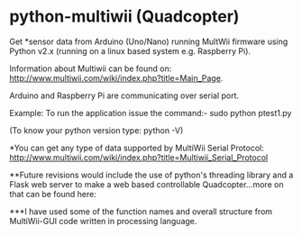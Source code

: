 # python-multiwii (Quadcopter)
Get *sensor data from Arduino (Uno/Nano) running MultWii firmware using Python v2.x (running on a linux based system e.g. Raspberry Pi).

Information about Multiwii can be found on: http://www.multiwii.com/wiki/index.php?title=Main_Page.

Arduino and Raspberry Pi are communicating over serial port.

Example: To run the application issue the command:-  sudo python ptest1.py

(To know your python version type:  python -V)

*You can get any type of data supported by MultiWii Serial Protocol: http://www.multiwii.com/wiki/index.php?title=Multiwii_Serial_Protocol

**Future revisions would include the use of python's threading library and a Flask web server to make a web based controllable Quadcopter...more on that can be found here:




***I have used some of the function names and overall structure from MultiWii-GUI code written in processing language.
